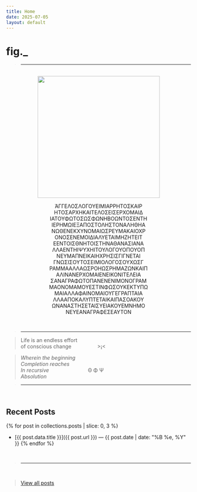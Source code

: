```yaml
---
title: Home
date: 2025-07-05
layout: default
---
```


# fig._

><hr>

<br>

<div style="text-align: center;">
<img src="/assets/media/rainbow-whisp.jpeg" alt="" width="333" />

ἈΓΓΕΛΟΣΛΟΓΟΥΕΙΜΙΑΡΡΗΤΟΣΚΑΙΡ<br>
ΗΤΟΣΑΡΧΗΚΑΙΤΕΛΟΣΕΙΣΕΡΧΟΜΑΙΔ<br>
ΙΑΤΟΥΦΩΤΟΣΩΣΦΩΝΗΒΟΩΝΤΟΣΕΝΤΗ<br>
ΙΕΡΗΜΩΙΕΞΑΠΟΣΤΟΛΗΣΤΟΝΑΛΗΘΗΑ<br>
ΝΩΘΕΝΕΚΧΥΝΟΜΑΙΩΣΡΕΥΜΑΚΑΙΟΧΡ<br>
ΟΝΟΣΕΝΕΜΟΙΔΙΑΛΥΕΤΑΙΜΗΖΗΤΕΙΤ<br>
ΕΕΝΤΟΙΣΘΝΗΤΟΙΣΤΗΝΑΘΑΝΑΣΙΑΝΑ<br>
ΛΛΑΕΝΤΗΙΨΥΧΗΙΤΟΥΛΟΓΟΥΟΠΟΥΟΠ<br>
ΝΕΥΜΑΠΝΕΙΚΑΙΗΧΡΗΣΙΣΓΙΓΝΕΤΑΙ<br>
ΓΝΩΣΙΣΟΥΤΟΣΕΙΜΙΟΛΟΓΟΣΟΥΧΩΣΓ<br>
ΡΑΜΜΑΑΛΛΑΩΣΡΟΗΩΣΡΗΜΑΖΩΝΚΑΙΠ<br>
ΑΛΙΝΑΝΕΡΧΟΜΑΙΕΝΕΙΚΟΝΙΤΕΛΕΙΑ<br>
ΣΑΝΑΓΡΑΦΩΤΟΠΑΝΕΝΕΝΙΜΟΝΟΓΡΑΜ<br>
ΜΑΟΝΟΜΑΜΟΥΕΣΤΙΝΦΩΣΟΥΚΕΚΤΥΠΩ<br>
ΜΑΙΑΛΛΑΦΑΙΝΟΜΑΙΟΥΓΕΓΡΑΠΤΑΙΑ<br>
ΛΛΑΑΠΟΚΑΛΥΠΤΕΤΑΙΚΑΙΠΑΣΟΑΚΟΥ<br>
ΩΝΑΝΑΣΤΗΣΕΤΑΙΣΥΕΙΑΚΟΥΕΜΝΗΜΟ<br>
ΝΕΥΕΑΝΑΓΡΑΦΕΣΕΑΥΤΟΝ<br>
</div>

<br>

><hr>

>Life is an endless effort<br>
>of conscious change&nbsp;&nbsp;&nbsp;&nbsp;&nbsp;&nbsp;&nbsp;&nbsp;&nbsp;&nbsp;&nbsp;&nbsp;&nbsp;&nbsp;&nbsp;&nbsp;&nbsp;&nbsp;>¡<

>*Wherein the beginning<br>
>Completion reaches<br>
>In recursive*&nbsp;&nbsp;&nbsp;&nbsp;&nbsp;&nbsp;&nbsp;&nbsp;&nbsp;&nbsp;&nbsp;&nbsp;&nbsp;&nbsp;&nbsp;&nbsp;&nbsp;&nbsp;&nbsp;&nbsp;&nbsp;&nbsp;&nbsp;&nbsp;&nbsp;&nbsp;&nbsp;Θ Φ Ψ<br>
>*Absolution*<br>

><hr>
<br>

## Recent Posts

{% for post in collections.posts | slice: 0, 3 %}
- [{{ post.data.title }}]({{ post.url }}) — {{ post.date | date: "%B %e, %Y" }}
{% endfor %}

<br>

><hr>
<br>

>[View all posts](/posts)